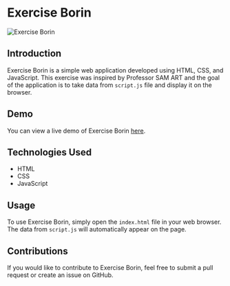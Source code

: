 # Exercise Borin

![Exercise Borin](https://i.postimg.cc/GthpXHgs/photo-2023-05-03-10-04-41.jpg)

## Introduction

Exercise Borin is a simple web application developed using HTML, CSS, and JavaScript. This exercise was inspired by Professor SAM ART and the goal of the application is to take data from `script.js` file and display it on the browser.

## Demo

You can view a live demo of Exercise Borin [here](https://exercise-borin.netlify.app/).

## Technologies Used

- HTML
- CSS
- JavaScript

## Usage

To use Exercise Borin, simply open the `index.html` file in your web browser. The data from `script.js` will automatically appear on the page.

## Contributions

If you would like to contribute to Exercise Borin, feel free to submit a pull request or create an issue on GitHub.


